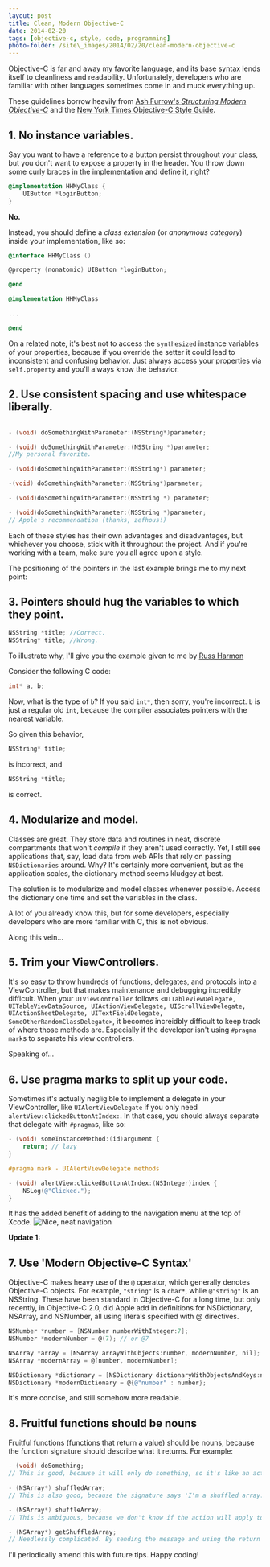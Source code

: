 ```yaml
---
layout: post
title: Clean, Modern Objective-C
date: 2014-02-20
tags: [objective-c, style, code, programming]
photo-folder: /site\_images/2014/02/20/clean-modern-objective-c
---
```


Objective-C is far and away my favorite language, and its base syntax lends
itself to cleanliness and readability. Unfortunately, developers who are familiar
with other languages sometimes come in and muck everything up.

These guidelines borrow heavily from [Ash Furrow's *Structuring Modern Objective-C*](http://ashfurrow.com/blog/structuring-modern-objective-c)
and the [New York Times Objective-C Style Guide](https://github.com/NYTimes/objective-c-style-guide).

## 1. No instance variables.

Say you want to have a reference to a button persist throughout your class, but
you don't want to expose a property in the header.
You throw down some curly braces in the implementation and define it, right?

```objective-c
@implementation HHMyClass {
    UIButton *loginButton;
}
```

**No.**

Instead, you should define a *class extension* (or *anonymous category*) inside your implementation,
like so:

```objective-c
@interface HHMyClass ()

@property (nonatomic) UIButton *loginButton;

@end

@implementation HHMyClass

...

@end
```

On a related note, it's best not to access the `synthesized`
instance variables of your properties, because if you override the setter it
could lead to inconsistent and confusing behavior.
Just always access your properties via `self.property` and you'll always know
the behavior.

## 2. Use consistent spacing and use whitespace liberally.

```objective-c

- (void) doSomethingWithParameter:(NSString*)parameter;

- (void) doSomethingWithParameter:(NSString *)parameter;
//My personal favorite.

- (void)doSomethingWithParameter:(NSString*) parameter;

-(void) doSomethingWithParameter:(NSString*)parameter;

- (void)doSomethingWithParameter:(NSString *) parameter;

- (void)doSomethingWithParameter:(NSString *)parameter;
// Apple's recommendation (thanks, zefhous!)
```
Each of these styles has their own advantages and disadvantages, but whichever
you choose, stick with it throughout the project. And if you're working with a
team, make sure you all agree upon a style.

The positioning of the pointers in the last example brings me to my next point:

## 3. Pointers should hug the variables to which they point.

```objective-c
NSString *title; //Correct.
NSString* title; //Wrong.
```

To illustrate why, I'll give you the example given to me by
[Russ Harmon](http://rus.har.mn)

Consider the following C code:

```c
int* a, b;
```

Now, what is the type of `b`? If you said `int*`, then sorry, you're incorrect.
`b` is just a regular old `int`, because the compiler associates pointers with
the nearest variable.

So given this behavior,

```objective-c
NSString* title;
```

is incorrect, and

```objective-c
NSString *title;
```

is correct.

## 4. Modularize and model.

Classes are great. They store data and routines in neat, discrete compartments
that won't *compile* if they aren't used correctly. Yet, I still see applications
that, say, load data from web APIs that rely on passing `NSDictionaries` around.
Why? It's certainly more convenient, but as the application scales, the dictionary
method seems kludgey at best.

The solution is to modularize and model classes whenever possible. Access the
dictionary one time and set the variables in the class.

A lot of you already know this, but for some developers, especially developers
who are more familiar with C, this is not obvious.

Along this vein...

## 5. Trim your ViewControllers.

It's so easy to throw hundreds of functions, delegates, and protocols into a
ViewController, but that makes maintenance and debugging incredibly difficult.
When your `UIViewController` follows `<UITableViewDelegate, UITableViewDataSource,
UIActionViewDelegate, UIScrollViewDelegate, UIActionSheetDelegate,
UITextFieldDelegate, SomeOtherRandomClassDelegate>`, it becomes increidbly
difficult to keep track of where those methods are. Especially if the developer
isn't using `#pragma mark`s to separate his view controllers.

Speaking of...

## 6. Use pragma marks to split up your code.

Sometimes it's actually negligible to implement a delegate in your ViewController,
like `UIAlertViewDelegate` if you only need `alertView:clickedButtonAtIndex:`.
In that case, you should always separate that delegate with `#pragma`s, like so:

```objective-c
- (void) someInstanceMethod:(id)argument {
    return; // lazy
}

#pragma mark - UIAlertViewDelegate methods

- (void) alertView:clickedButtonAtIndex:(NSInteger)index {
    NSLog(@"Clicked.");
}
```

It has the added benefit of adding to the navigation menu at the top of Xcode.
![Nice, neat navigation]({{page.photo-folder}}/navigation.png)

**Update 1:**

## 7. Use 'Modern Objective-C Syntax'

Objective-C makes heavy use of the `@` operator, which generally denotes
Objective-C objects. For example, `"string"` is a `char*`, while `@"string"` is
an NSString. These have been standard in Objective-C for a long time, but only
recently, in Objective-C 2.0, did Apple add in definitions for NSDictionary,
NSArray, and NSNumber, all using literals specified with @ directives.

```objective-c
NSNumber *number = [NSNumber numberWithInteger:7];
NSNumber *modernNumber = @(7); // or @7

NSArray *array = [NSArray arrayWithObjects:number, modernNumber, nil];
NSArray *modernArray = @[number, modernNumber];

NSDictionary *dictionary = [NSDictionary dictionaryWithObjectsAndKeys:number, @"number"];
NSDictionary *modernDictionary = @{@"number" : number};
```

It's more concise, and still somehow more readable.

## 8. Fruitful functions should be nouns

Fruitful functions (functions that return a value) should be nouns, because the
function signature should describe what it returns. For example:

```objective-c
- (void) doSomething;
// This is good, because it will only do something, so it's like an action.

- (NSArray*) shuffledArray;
// This is also good, because the signature says 'I'm a shuffled array.'

- (NSArray*) shuffleArray;
// This is ambiguous, because we don't know if the action will apply to the object itself or if it will just return a shuffled array.

- (NSArray*) getShuffledArray;
// Needlessly complicated. By sending the message and using the return value, you are implicitly 'getting' the array.
```

I'll periodically amend this with future tips.
Happy coding!
